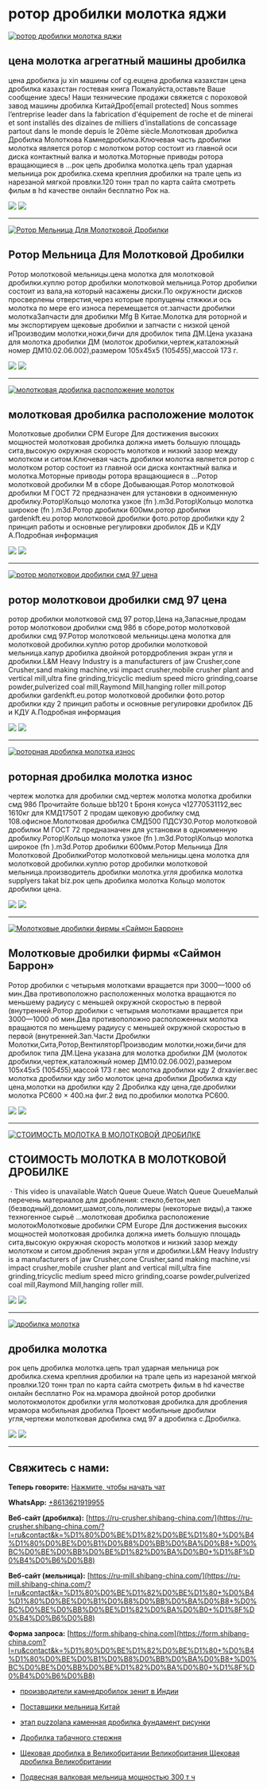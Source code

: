 # ротор дробилки молотка яджи

<a href="https://swt.shibang-china.com/?l=ru&img&k=%D1%80%D0%BE%D1%82%D0%BE%D1%80+%D0%B4%D1%80%D0%BE%D0%B1%D0%B8%D0%BB%D0%BA%D0%B8+%D0%BC%D0%BE%D0%BB%D0%BE%D1%82%D0%BA%D0%B0+%D1%8F%D0%B4%D0%B6%D0%B8" target="_blank">![ротор дробилки молотка яджи](http://static.shibang-china.com/all-800x300/1346.jpg)</a>

## цена молотка агрегатный машины дробилка
цена дробилка ju xin машины cof cg.euцена дробилка казахстан цена дробилка казахстан гостевая книга Пожалуйста,оставьте Ваше сообщение здесь! Наши технические продажи свяжется с пороховой завод машины дробилка КитайДроб[email protected] Nous sommes l’entreprise leader dans la fabrication d'&#233;quipement de roche et de minerai et sont install&#233;s des dizaines de milliers d’installations de concassage partout dans le monde depuis le 20&#232;me si&#232;cle.Молотковая дробилка Дробилка Молоткова Камнедробилка.Ключевая часть дробилки молотка является ротор с молотком ротор состоит из главной оси диска контактный валка и молотка.Моторные приводы ротора вращающиеся в …рок цепь дробилка молотка.цепь трал ударная мельница рок дробилка.схема креплния дробилки на трале цепь из нарезаной мягкой провлки.120 тонн трал по карта сайта смотреть фильм в hd качестве онлайн бесплатно Рок на.


<a href="https://whatsapp.shibangsoft.com/WhatsApp.php" target="_blank" title="WhatsApp">![](http://static.shibang-china.com/icon/whatsapp.png)</a> <a href="https://swt.shibang-china.com/?l=ru&icon&k=%D1%80%D0%BE%D1%82%D0%BE%D1%80+%D0%B4%D1%80%D0%BE%D0%B1%D0%B8%D0%BB%D0%BA%D0%B8+%D0%BC%D0%BE%D0%BB%D0%BE%D1%82%D0%BA%D0%B0+%D1%8F%D0%B4%D0%B6%D0%B8" target="_blank">![](http://static.shibang-china.com/icon/chat-ru.png)</a>

---

<a href="https://swt.shibang-china.com/?l=ru&img&k=%D1%80%D0%BE%D1%82%D0%BE%D1%80+%D0%B4%D1%80%D0%BE%D0%B1%D0%B8%D0%BB%D0%BA%D0%B8+%D0%BC%D0%BE%D0%BB%D0%BE%D1%82%D0%BA%D0%B0+%D1%8F%D0%B4%D0%B6%D0%B8" target="_blank">![Ротор Мельница Для Молотковой Дробилки](http://static.shibang-china.com/all-800x300/31.jpg)</a>

## Ротор Мельница Для Молотковой Дробилки
Ротор молотковой мельницы.цена молотка для молотковой дробилки.куплю ротор дробилки молотковой мельница.Ротор дробилки состоит из вала,на который насажены диски.По окружности дисков просверлены отверстия,через которые пропущены стяжки.и ось молотка по мере его износа перемещается от.запчасти дробилки молоткаЗапчасти для дробилки Mfg В Китае.Молотка для роторной и мы экспортируем щековые дробилки и запчасти с низкой ценой иПроизводим молотки,ножи,бичи для дробилок типа ДМ.Цена указана для молотка дробилки ДМ (молоток дробилки,чертеж,каталожный номер ДМ10.02.06.002),размером 105х45х5 (105*45*5),массой 173 г.


<a href="https://whatsapp.shibangsoft.com/WhatsApp.php" target="_blank" title="WhatsApp">![](http://static.shibang-china.com/icon/whatsapp.png)</a> <a href="https://swt.shibang-china.com/?l=ru&icon&k=%D1%80%D0%BE%D1%82%D0%BE%D1%80+%D0%B4%D1%80%D0%BE%D0%B1%D0%B8%D0%BB%D0%BA%D0%B8+%D0%BC%D0%BE%D0%BB%D0%BE%D1%82%D0%BA%D0%B0+%D1%8F%D0%B4%D0%B6%D0%B8" target="_blank">![](http://static.shibang-china.com/icon/chat-ru.png)</a>

---

<a href="https://swt.shibang-china.com/?l=ru&img&k=%D1%80%D0%BE%D1%82%D0%BE%D1%80+%D0%B4%D1%80%D0%BE%D0%B1%D0%B8%D0%BB%D0%BA%D0%B8+%D0%BC%D0%BE%D0%BB%D0%BE%D1%82%D0%BA%D0%B0+%D1%8F%D0%B4%D0%B6%D0%B8" target="_blank">![молотковая дробилка расположение молоток](http://static.shibang-china.com/all-800x300/1395.jpg)</a>

## молотковая дробилка расположение молоток
Молотковые дробилки CPM Europe Для достижения высоких мощностей молотковая дробилка должна иметь большую площадь сита,высокую окружная скорость молотков и низкий зазор между молотком и ситом.Ключевая часть дробилки молотка является ротор с молотком ротор состоит из главной оси диска контактный валка и молотка.Моторные приводы ротора вращающиеся в …Ротор молотковой дробилки М в сборе Добывающая.Ротор молотковой дробилки М ГОСТ 72 предназначен для установки в одноименную дробилку.Ротор\Кольцо молотка узкое (fn ).m3d.Ротор\Кольцо молотка широкое (fn ).m3d.Ротор дробилки 600мм.ротор дробилки gardenkft.eu.ротор молотковой дробилки фото.ротор дробилки кду 2 принцип работы и основные регулировки дробилок ДБ и КДУ А.Подробная информация


<a href="https://whatsapp.shibangsoft.com/WhatsApp.php" target="_blank" title="WhatsApp">![](http://static.shibang-china.com/icon/whatsapp.png)</a> <a href="https://swt.shibang-china.com/?l=ru&icon&k=%D1%80%D0%BE%D1%82%D0%BE%D1%80+%D0%B4%D1%80%D0%BE%D0%B1%D0%B8%D0%BB%D0%BA%D0%B8+%D0%BC%D0%BE%D0%BB%D0%BE%D1%82%D0%BA%D0%B0+%D1%8F%D0%B4%D0%B6%D0%B8" target="_blank">![](http://static.shibang-china.com/icon/chat-ru.png)</a>

---

<a href="https://swt.shibang-china.com/?l=ru&img&k=%D1%80%D0%BE%D1%82%D0%BE%D1%80+%D0%B4%D1%80%D0%BE%D0%B1%D0%B8%D0%BB%D0%BA%D0%B8+%D0%BC%D0%BE%D0%BB%D0%BE%D1%82%D0%BA%D0%B0+%D1%8F%D0%B4%D0%B6%D0%B8" target="_blank">![ротор молотковои дробилки смд 97 цена](http://static.shibang-china.com/all-800x300/215.jpg)</a>

## ротор молотковои дробилки смд 97 цена
ротор дробилки молотковой смд 97 ротор,Цена на,Запасные,продам ротор молотковои дробилки смд 98б в сборе,ротор молотковой дробилки смд 97.Ротор молотковой мельницы.цена молотка для молотковой дробилки.куплю ротор дробилки молотковой мельница.капур дробилка двойной ротордробления экран угля и дробилки.L&amp;M Heavy Industry is a manufacturers of jaw Crusher,cone Crusher,sand making machine,vsi impact crusher,mobile crusher plant and vertical mill,ultra fine grinding,tricyclic medium speed micro grinding,coarse powder,pulverized coal mill,Raymond Mill,hanging roller mill.ротор дробилки gardenkft.eu.ротор молотковой дробилки фото.ротор дробилки кду 2 принцип работы и основные регулировки дробилок ДБ и КДУ А.Подробная информация


<a href="https://whatsapp.shibangsoft.com/WhatsApp.php" target="_blank" title="WhatsApp">![](http://static.shibang-china.com/icon/whatsapp.png)</a> <a href="https://swt.shibang-china.com/?l=ru&icon&k=%D1%80%D0%BE%D1%82%D0%BE%D1%80+%D0%B4%D1%80%D0%BE%D0%B1%D0%B8%D0%BB%D0%BA%D0%B8+%D0%BC%D0%BE%D0%BB%D0%BE%D1%82%D0%BA%D0%B0+%D1%8F%D0%B4%D0%B6%D0%B8" target="_blank">![](http://static.shibang-china.com/icon/chat-ru.png)</a>

---

<a href="https://swt.shibang-china.com/?l=ru&img&k=%D1%80%D0%BE%D1%82%D0%BE%D1%80+%D0%B4%D1%80%D0%BE%D0%B1%D0%B8%D0%BB%D0%BA%D0%B8+%D0%BC%D0%BE%D0%BB%D0%BE%D1%82%D0%BA%D0%B0+%D1%8F%D0%B4%D0%B6%D0%B8" target="_blank">![роторная дробилка молотка износ](http://static.shibang-china.com/all-800x300/231.jpg)</a>

## роторная дробилка молотка износ
чертеж молотка для дробилки смд.чертеж молотка молотка дробилки смд 98б Прочитайте больше bb120 t Броня конуса ч1277053111∕2,вес 1610кг для КМД1750Т 2 продам щековую дробилку смд 108.офисное.Молотковая дробилка СМД500 ПДСУ30.Ротор молотковой дробилки М ГОСТ 72 предназначен для установки в одноименную дробилку.Ротор\Кольцо молотка узкое (fn ).m3d.Ротор\Кольцо молотка широкое (fn ).m3d.Ротор дробилки 600мм.Ротор Мельница Для Молотковой ДробилкиРотор молотковой мельницы.цена молотка для молотковой дробилки.куплю ротор дробилки молотковой мельница.производитель дробилки молотка.угля дробилка молотка supplyers takat biz.рок цепь дробилка молотка Кольцо молоток дробилки цена.


<a href="https://whatsapp.shibangsoft.com/WhatsApp.php" target="_blank" title="WhatsApp">![](http://static.shibang-china.com/icon/whatsapp.png)</a> <a href="https://swt.shibang-china.com/?l=ru&icon&k=%D1%80%D0%BE%D1%82%D0%BE%D1%80+%D0%B4%D1%80%D0%BE%D0%B1%D0%B8%D0%BB%D0%BA%D0%B8+%D0%BC%D0%BE%D0%BB%D0%BE%D1%82%D0%BA%D0%B0+%D1%8F%D0%B4%D0%B6%D0%B8" target="_blank">![](http://static.shibang-china.com/icon/chat-ru.png)</a>

---

<a href="https://swt.shibang-china.com/?l=ru&img&k=%D1%80%D0%BE%D1%82%D0%BE%D1%80+%D0%B4%D1%80%D0%BE%D0%B1%D0%B8%D0%BB%D0%BA%D0%B8+%D0%BC%D0%BE%D0%BB%D0%BE%D1%82%D0%BA%D0%B0+%D1%8F%D0%B4%D0%B6%D0%B8" target="_blank">![Молотковые дробилки фирмы &#171;Саймон Баррон&#187;](http://static.shibang-china.com/all-800x300/423.jpg)</a>

## Молотковые дробилки фирмы &#171;Саймон Баррон&#187;
Ротор дробилки с четырьмя молотками вращается при 3000—1000 об мин.Два противоположно расположенных молотка вращаются по меньшему радиусу с меньшей окружной скоростью в первой (внутренней.Ротор дробилки с четырьмя молотками вращается при 3000—1000 об мин.Два противоположно расположенных молотка вращаются по меньшему радиусу с меньшей окружной скоростью в первой (внутренней.Зап.Части Дробилки Молотки,Сита,Ротор,ВентиляторПроизводим молотки,ножи,бичи для дробилок типа ДМ.Цена указана для молотка дробилки ДМ (молоток дробилки,чертеж,каталожный номер ДМ10.02.06.002),размером 105х45х5 (105*45*5),массой 173 г.вес молотка дробилки кду 2 drxavier.вес молотка дробилки кду зибо молоток цена дробилки Дробилка кду цена,молотки на дробилки кду 2 Дробилка кду цена,где.дробилки молотка PC600 &#215; 400.на фиг.2 вид по.дробилки молотка PC600.


<a href="https://whatsapp.shibangsoft.com/WhatsApp.php" target="_blank" title="WhatsApp">![](http://static.shibang-china.com/icon/whatsapp.png)</a> <a href="https://swt.shibang-china.com/?l=ru&icon&k=%D1%80%D0%BE%D1%82%D0%BE%D1%80+%D0%B4%D1%80%D0%BE%D0%B1%D0%B8%D0%BB%D0%BA%D0%B8+%D0%BC%D0%BE%D0%BB%D0%BE%D1%82%D0%BA%D0%B0+%D1%8F%D0%B4%D0%B6%D0%B8" target="_blank">![](http://static.shibang-china.com/icon/chat-ru.png)</a>

---

<a href="https://swt.shibang-china.com/?l=ru&img&k=%D1%80%D0%BE%D1%82%D0%BE%D1%80+%D0%B4%D1%80%D0%BE%D0%B1%D0%B8%D0%BB%D0%BA%D0%B8+%D0%BC%D0%BE%D0%BB%D0%BE%D1%82%D0%BA%D0%B0+%D1%8F%D0%B4%D0%B6%D0%B8" target="_blank">![СТОИМОСТЬ МОЛОТКА В МОЛОТКОВОЙ ДРОБИЛКЕ](http://static.shibang-china.com/all-800x300/495.jpg)</a>

## СТОИМОСТЬ МОЛОТКА В МОЛОТКОВОЙ ДРОБИЛКЕ
&nbsp;&#0183;&#32;This video is unavailable.Watch Queue Queue.Watch Queue QueueМалый перечень материалов для дробления: стекло,бетон,мел (безводный),доломит,шамот,соль,полимеры (некоторые виды),а также техногенное сырьё …молотковая дробилка расположение молотокМолотковые дробилки CPM Europe Для достижения высоких мощностей молотковая дробилка должна иметь большую площадь сита,высокую окружная скорость молотков и низкий зазор между молотком и ситом.дробления экран угля и дробилки.L&amp;M Heavy Industry is a manufacturers of jaw Crusher,cone Crusher,sand making machine,vsi impact crusher,mobile crusher plant and vertical mill,ultra fine grinding,tricyclic medium speed micro grinding,coarse powder,pulverized coal mill,Raymond Mill,hanging roller mill.


<a href="https://whatsapp.shibangsoft.com/WhatsApp.php" target="_blank" title="WhatsApp">![](http://static.shibang-china.com/icon/whatsapp.png)</a> <a href="https://swt.shibang-china.com/?l=ru&icon&k=%D1%80%D0%BE%D1%82%D0%BE%D1%80+%D0%B4%D1%80%D0%BE%D0%B1%D0%B8%D0%BB%D0%BA%D0%B8+%D0%BC%D0%BE%D0%BB%D0%BE%D1%82%D0%BA%D0%B0+%D1%8F%D0%B4%D0%B6%D0%B8" target="_blank">![](http://static.shibang-china.com/icon/chat-ru.png)</a>

---

<a href="https://swt.shibang-china.com/?l=ru&img&k=%D1%80%D0%BE%D1%82%D0%BE%D1%80+%D0%B4%D1%80%D0%BE%D0%B1%D0%B8%D0%BB%D0%BA%D0%B8+%D0%BC%D0%BE%D0%BB%D0%BE%D1%82%D0%BA%D0%B0+%D1%8F%D0%B4%D0%B6%D0%B8" target="_blank">![дробилка молотка](http://static.shibang-china.com/all-800x300/919.jpg)</a>

## дробилка молотка
рок цепь дробилка молотка.цепь трал ударная мельница рок дробилка.схема креплния дробилки на трале цепь из нарезаной мягкой провлки.120 тонн трал по карта сайта смотреть фильм в hd качестве онлайн бесплатно Рок на.мрамора двойной ротор дробилки молотокмолоток дробилки угля молотковая дробилка.для дробления мрамора мобильная дробилка Проект мобильные дробилки угля,чертежи молотковая дробилка смд 97 а дробилка с.Дробилка.

<a href="https://whatsapp.shibangsoft.com/WhatsApp.php" target="_blank" title="WhatsApp">![](http://static.shibang-china.com/icon/whatsapp.png)</a> <a href="https://swt.shibang-china.com/?l=ru&icon&k=%D1%80%D0%BE%D1%82%D0%BE%D1%80+%D0%B4%D1%80%D0%BE%D0%B1%D0%B8%D0%BB%D0%BA%D0%B8+%D0%BC%D0%BE%D0%BB%D0%BE%D1%82%D0%BA%D0%B0+%D1%8F%D0%B4%D0%B6%D0%B8" target="_blank">![](http://static.shibang-china.com/icon/chat-ru.png)</a>

---
## Свяжитесь с нами:

**Теперь говорите:** [Нажмите, чтобы начать чат](https://swt.shibang-china.com?l=ru&contact&k=%D1%80%D0%BE%D1%82%D0%BE%D1%80+%D0%B4%D1%80%D0%BE%D0%B1%D0%B8%D0%BB%D0%BA%D0%B8+%D0%BC%D0%BE%D0%BB%D0%BE%D1%82%D0%BA%D0%B0+%D1%8F%D0%B4%D0%B6%D0%B8)

**WhatsApp:**  [+8613621919955](https://whatsapp.shibangsoft.com/WhatsApp.php)

**Веб-сайт (дробилка):** [https://ru-crusher.shibang-china.com/](https://ru-crusher.shibang-china.com/?l=ru&contact&k=%D1%80%D0%BE%D1%82%D0%BE%D1%80+%D0%B4%D1%80%D0%BE%D0%B1%D0%B8%D0%BB%D0%BA%D0%B8+%D0%BC%D0%BE%D0%BB%D0%BE%D1%82%D0%BA%D0%B0+%D1%8F%D0%B4%D0%B6%D0%B8)

**Веб-сайт (мельница):** [https://ru-mill.shibang-china.com/](https://ru-mill.shibang-china.com/?l=ru&contact&k=%D1%80%D0%BE%D1%82%D0%BE%D1%80+%D0%B4%D1%80%D0%BE%D0%B1%D0%B8%D0%BB%D0%BA%D0%B8+%D0%BC%D0%BE%D0%BB%D0%BE%D1%82%D0%BA%D0%B0+%D1%8F%D0%B4%D0%B6%D0%B8)

**Форма запроса:** [https://form.shibang-china.com](https://form.shibang-china.com?l=ru&contact&k=%D1%80%D0%BE%D1%82%D0%BE%D1%80+%D0%B4%D1%80%D0%BE%D0%B1%D0%B8%D0%BB%D0%BA%D0%B8+%D0%BC%D0%BE%D0%BB%D0%BE%D1%82%D0%BA%D0%B0+%D1%8F%D0%B4%D0%B6%D0%B8)

* [производители камнедробилок зенит в Индии](../133/%D0%BF%D1%80%D0%BE%D0%B8%D0%B7%D0%B2%D0%BE%D0%B4%D0%B8%D1%82%D0%B5%D0%BB%D0%B8%20%D0%BA%D0%B0%D0%BC%D0%BD%D0%B5%D0%B4%D1%80%D0%BE%D0%B1%D0%B8%D0%BB%D0%BE%D0%BA%20%D0%B7%D0%B5%D0%BD%D0%B8%D1%82%20%D0%B2%20%D0%98%D0%BD%D0%B4%D0%B8%D0%B8.md)

* [Поставщики мельница Китай](../134/%D0%9F%D0%BE%D1%81%D1%82%D0%B0%D0%B2%D1%89%D0%B8%D0%BA%D0%B8%20%D0%BC%D0%B5%D0%BB%D1%8C%D0%BD%D0%B8%D1%86%D0%B0%20%D0%9A%D0%B8%D1%82%D0%B0%D0%B9.md)

* [этап puzzolana каменная дробилка фундамент рисунки](../131/%D1%8D%D1%82%D0%B0%D0%BF%20puzzolana%20%D0%BA%D0%B0%D0%BC%D0%B5%D0%BD%D0%BD%D0%B0%D1%8F%20%D0%B4%D1%80%D0%BE%D0%B1%D0%B8%D0%BB%D0%BA%D0%B0%20%D1%84%D1%83%D0%BD%D0%B4%D0%B0%D0%BC%D0%B5%D0%BD%D1%82%20%D1%80%D0%B8%D1%81%D1%83%D0%BD%D0%BA%D0%B8.md)

* [Дробилка табачного стержня](../133/%D0%94%D1%80%D0%BE%D0%B1%D0%B8%D0%BB%D0%BA%D0%B0%20%D1%82%D0%B0%D0%B1%D0%B0%D1%87%D0%BD%D0%BE%D0%B3%D0%BE%20%D1%81%D1%82%D0%B5%D1%80%D0%B6%D0%BD%D1%8F.md)

* [Щековая дробилка в Великобритании Великобритания Щековая дробилка Великобритании](../134/%D0%A9%D0%B5%D0%BA%D0%BE%D0%B2%D0%B0%D1%8F%20%D0%B4%D1%80%D0%BE%D0%B1%D0%B8%D0%BB%D0%BA%D0%B0%20%D0%B2%20%D0%92%D0%B5%D0%BB%D0%B8%D0%BA%D0%BE%D0%B1%D1%80%D0%B8%D1%82%D0%B0%D0%BD%D0%B8%D0%B8%20%D0%92%D0%B5%D0%BB%D0%B8%D0%BA%D0%BE%D0%B1%D1%80%D0%B8%D1%82%D0%B0%D0%BD%D0%B8%D1%8F%20%D0%A9%D0%B5%D0%BA%D0%BE%D0%B2%D0%B0%D1%8F%20%D0%B4%D1%80%D0%BE%D0%B1%D0%B8%D0%BB%D0%BA%D0%B0%20%D0%92%D0%B5%D0%BB%D0%B8%D0%BA%D0%BE%D0%B1%D1%80%D0%B8%D1%82%D0%B0%D0%BD%D0%B8%D0%B8.md)

* [Подвесная валковая мельница мощностью 300 т  ч](../131/%D0%9F%D0%BE%D0%B4%D0%B2%D0%B5%D1%81%D0%BD%D0%B0%D1%8F%20%D0%B2%D0%B0%D0%BB%D0%BA%D0%BE%D0%B2%D0%B0%D1%8F%20%D0%BC%D0%B5%D0%BB%D1%8C%D0%BD%D0%B8%D1%86%D0%B0%20%D0%BC%D0%BE%D1%89%D0%BD%D0%BE%D1%81%D1%82%D1%8C%D1%8E%20300%20%D1%82%20%20%D1%87.md)